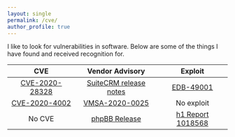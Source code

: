```yaml
---
layout: single
permalink: /cve/
author_profile: true
---
```


I like to look for vulnerabilities in software. Below are some of the things I have found and received recognition for. 

|  CVE  |  Vendor Advisory  |  Exploit  |
| :---: | :---------------: | :-------: |
| [CVE-2020-28328](https://cve.mitre.org/cgi-bin/cvename.cgi?name=CVE-2020-28328) | [SuiteCRM release notes](https://suitecrm.com/suitecrm-7-11-17-7-10-28-lts-versions-released/) | [EDB-49001](https://www.exploit-db.com/exploits/49001) |
|[CVE-2020-4002](https://cve.mitre.org/cgi-bin/cvename.cgi?name=CVE-2020-4002)|[VMSA-2020-0025](https://www.vmware.com/security/advisories/VMSA-2020-0025.html)|No exploit|
| No CVE | [phpBB Release](https://www.phpbb.com/community/viewtopic.php?f=14&t=2573416) | [h1 Report 1018568](https://hackerone.com/reports/1018568)